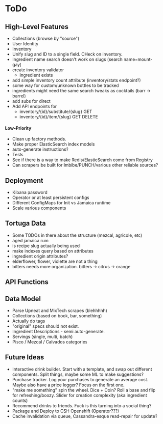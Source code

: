 ToDo
====

High-Level Features
-------------------
* Collections (browse by "source")
* User Identity
* Inventory
* Unify slug and ID to a single field. CHeck on inventory.
* Ingredient name search doesn't work on slugs (search name=mount-gay)
* create inventory validator
  * ingredient exists
* add simple inventory count attribute (inventory/stats endpoint?)
* some way for custom/unknown bottles to be tracked
* ingredients might need the same search tweaks as cocktails (barr -> barrel)
* add subs for direct
* Add API endpoints for
  * inventory/{id}/substitute/{slug} GET
  * inventory/{id}/item/{slug} GET DELETE

#### Low-Priority
* Clean up factory methods.
* Make proper ElasticSearch index models
* auto-generate instructions?
* Tests 
* See if there is a way to make Redis/ElasticSearch come from Registry
* Can scrapers be built for Imbibe/PUNCH/various other reliable sources?

Deployment
----------
* Kibana password
* Operator or at least persistent configs
* Different ConfigMaps for Init vs Jamaica runtime
* Scale various components

Tortuga Data
------------
* Some TODOs in there about the structure (mezcal, agricole, etc)
* aged jamaica rum 
* is recipe slug actually being used
* make indexes query based on attributes
* ingredient origin attributes?
* elderflower, flower, violette are not a thing
* bitters needs more organization. bitters -> citrus -> orange

API Functions
-------------

Data Model
----------
* Parse Upneat and MixTech scrapes (blehhhhh)
* Collections (based on book, bar, something)
* Actually do tags
* "original" specs should not exist.
* Ingredient Descriptions - semi auto-generate.
* Servings (single, multi, batch)
* Pisco / Mezcal / Calvados categories


Future Ideas
------------
* Interactive drink builder. Start with a template, and swap out different
  components. Split things, maybe some ML to make suggestions?
* Purchase tracker. Log your purchases to generate an average cost. Maybe
  also have a price logger? Focus on the first one.
* "make me something" spin the wheel. Dice + Coin? Roll a base and 
  flip for refreshing/boozy. Slider for creation complexity (aka ingredient counts)
* Recommend drinks to friends. Fuck is this turning into a social thing?
* Package and Deploy to CSH Openshift (Operator???)
* Cache invalidation via queue, Cassandra-esque read-repair for update?
